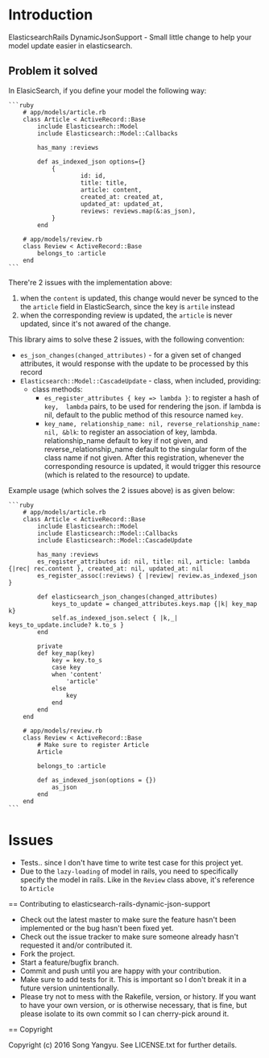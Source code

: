 # Introduction

ElasticsearchRails DynamicJsonSupport - Small little change to help your model update easier in elasticsearch.

## Problem it solved

In ElasicSearch, if you define your model the following way:

    ```ruby
		# app/models/article.rb
		class Article < ActiveRecord::Base
			include Elasticsearch::Model
			include Elasticsearch::Model::Callbacks

			has_many :reviews

			def as_indexed_json options={}
				{
						id: id,
						title: title,
						article: content,
						created_at: created_at,
						updated_at: updated_at,
						reviews: reviews.map(&:as_json),
				}
			end

		# app/models/review.rb
		class Review < ActiveRecord::Base
			belongs_to :article
		end
    ```

There're 2 issues with the implementation above:

1. when the `content` is updated, this change would never be synced to the the
   `article` field in ElasticSearch, since the key is `artile` instead
2. when the corresponding review is updated, the `article` is never updated,
   since it's not awared of the change.

This library aims to solve these 2 issues, with the following convention:

- `es_json_changes(changed_attributes)` - for a given set of changed attributes,
  it would response with the update to be processed by this record
- `Elasticsearch::Model::CascadeUpdate` - class, when included, providing:
  - class methods:
    - `es_register_attributes { key => lambda }`: to register a hash of `key, 
      lambda` pairs, to be used for rendering the json. if lambda is nil,
      default to the public method of this resource named `key`.
    - `key_name, relationship_name: nil, reverse_relationship_name: nil, &blk`:
      to register an association of key, lambda. relationship_name default to
      key if not given, and reverse_relationship_name default to the singular
      form of the class name if not given. After this registration, whenever the
      corresponding resource is updated, it would trigger this resource (which
      is related to the resource) to update.

Example usage (which solves the 2 issues above) is as given below:

    ```ruby
		# app/models/article.rb
		class Article < ActiveRecord::Base
			include Elasticsearch::Model
			include Elasticsearch::Model::Callbacks
			include Elasticsearch::Model::CascadeUpdate

			has_many :reviews
			es_register_attributes id: nil, title: nil, article: lambda {|rec| rec.content }, created_at: nil, updated_at: nil
			es_register_assoc(:reviews) { |review| review.as_indexed_json }

			def elasticsearch_json_changes(changed_attributes)
				keys_to_update = changed_attributes.keys.map {|k| key_map k}
				self.as_indexed_json.select { |k,_| keys_to_update.include? k.to_s }
			end

			private
			def key_map(key)
				key = key.to_s
				case key
				when 'content'
					'article'
				else
					key
				end
			end
		end

		# app/models/review.rb
		class Review < ActiveRecord::Base
			# Make sure to register Article
			Article

			belongs_to :article

			def as_indexed_json(options = {})
				as_json
			end
		end
    ```

# Issues

- Tests.. since I don't have time to write test case for this project yet.
- Due to the `lazy-loading` of model in rails, you need to specifically specify
  the model in rails. Like in the `Review` class above, it's reference to
  `Article` 

== Contributing to elasticsearch-rails-dynamic-json-support
 
* Check out the latest master to make sure the feature hasn't been implemented or the bug hasn't been fixed yet.
* Check out the issue tracker to make sure someone already hasn't requested it and/or contributed it.
* Fork the project.
* Start a feature/bugfix branch.
* Commit and push until you are happy with your contribution.
* Make sure to add tests for it. This is important so I don't break it in a future version unintentionally.
* Please try not to mess with the Rakefile, version, or history. If you want to have your own version, or is otherwise necessary, that is fine, but please isolate to its own commit so I can cherry-pick around it.

== Copyright

Copyright (c) 2016 Song Yangyu. See LICENSE.txt for
further details.

